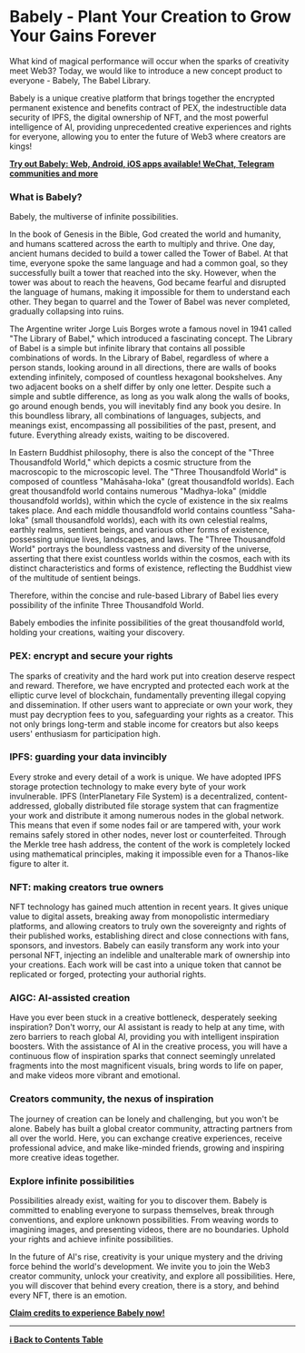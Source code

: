 # Babely - Plant Your Creation to Grow Your Gains Forever

What kind of magical performance will occur when the sparks of creativity meet Web3? Today, we would like to introduce a new concept product to everyone - Babely, The Babel Library.

Babely is a unique creative platform that brings together the encrypted permanent existence and benefits contract of PEX, the indestructible data security of IPFS, the digital ownership of NFT, and the most powerful intelligence of AI, providing unprecedented creative experiences and rights for everyone, allowing you to enter the future of Web3 where creators are kings!

[**Try out Babely: Web, Android, iOS apps available! WeChat, Telegram communities and more**](https://u.babely.cc/#/pages/user-resource)

### What is Babely?

Babely, the multiverse of infinite possibilities.

In the book of Genesis in the Bible, God created the world and humanity, and humans scattered across the earth to multiply and thrive. One day, ancient humans decided to build a tower called the Tower of Babel. At that time, everyone spoke the same language and had a common goal, so they successfully built a tower that reached into the sky. However, when the tower was about to reach the heavens, God became fearful and disrupted the language of humans, making it impossible for them to understand each other. They began to quarrel and the Tower of Babel was never completed, gradually collapsing into ruins.

The Argentine writer Jorge Luis Borges wrote a famous novel in 1941 called "The Library of Babel," which introduced a fascinating concept. The Library of Babel is a simple but infinite library that contains all possible combinations of words. In the Library of Babel, regardless of where a person stands, looking around in all directions, there are walls of books extending infinitely, composed of countless hexagonal bookshelves. Any two adjacent books on a shelf differ by only one letter. Despite such a simple and subtle difference, as long as you walk along the walls of books, go around enough bends, you will inevitably find any book you desire. In this boundless library, all combinations of languages, subjects, and meanings exist, encompassing all possibilities of the past, present, and future. Everything already exists, waiting to be discovered.

In Eastern Buddhist philosophy, there is also the concept of the "Three Thousandfold World," which depicts a cosmic structure from the macroscopic to the microscopic level. The "Three Thousandfold World" is composed of countless "Mahāsaha-loka" (great thousandfold worlds). Each great thousandfold world contains numerous "Madhya-loka" (middle thousandfold worlds), within which the cycle of existence in the six realms takes place. And each middle thousandfold world contains countless "Saha-loka" (small thousandfold worlds), each with its own celestial realms, earthly realms, sentient beings, and various other forms of existence, possessing unique lives, landscapes, and laws. The "Three Thousandfold World" portrays the boundless vastness and diversity of the universe, asserting that there exist countless worlds within the cosmos, each with its distinct characteristics and forms of existence, reflecting the Buddhist view of the multitude of sentient beings.

Therefore, within the concise and rule-based Library of Babel lies every possibility of the infinite Three Thousandfold World.

Babely embodies the infinite possibilities of the great thousandfold world, holding your creations, waiting your discovery.

### PEX: encrypt and secure your rights

The sparks of creativity and the hard work put into creation deserve respect and reward. Therefore, we have encrypted and protected each work at the elliptic curve level of blockchain, fundamentally preventing illegal copying and dissemination. If other users want to appreciate or own your work, they must pay decryption fees to you, safeguarding your rights as a creator. This not only brings long-term and stable income for creators but also keeps users' enthusiasm for participation high.

### IPFS: guarding your data invincibly

Every stroke and every detail of a work is unique. We have adopted IPFS storage protection technology to make every byte of your work invulnerable. IPFS (InterPlanetary File System) is a decentralized, content-addressed, globally distributed file storage system that can fragmentize your work and distribute it among numerous nodes in the global network. This means that even if some nodes fail or are tampered with, your work remains safely stored in other nodes, never lost or counterfeited. Through the Merkle tree hash address, the content of the work is completely locked using mathematical principles, making it impossible even for a Thanos-like figure to alter it.

### NFT: making creators true owners

NFT technology has gained much attention in recent years. It gives unique value to digital assets, breaking away from monopolistic intermediary platforms, and allowing creators to truly own the sovereignty and rights of their published works, establishing direct and close connections with fans, sponsors, and investors. Babely can easily transform any work into your personal NFT, injecting an indelible and unalterable mark of ownership into your creations. Each work will be cast into a unique token that cannot be replicated or forged, protecting your authorial rights.

### AIGC: AI-assisted creation

Have you ever been stuck in a creative bottleneck, desperately seeking inspiration? Don't worry, our AI assistant is ready to help at any time, with zero barriers to reach global AI, providing you with intelligent inspiration boosters. With the assistance of AI in the creative process, you will have a continuous flow of inspiration sparks that connect seemingly unrelated fragments into the most magnificent visuals, bring words to life on paper, and make videos more vibrant and emotional.

### Creators community, the nexus of inspiration

The journey of creation can be lonely and challenging, but you won't be alone. Babely has built a global creator community, attracting partners from all over the world. Here, you can exchange creative experiences, receive professional advice, and make like-minded friends, growing and inspiring more creative ideas together.

### Explore infinite possibilities

Possibilities already exist, waiting for you to discover them. Babely is committed to enabling everyone to surpass themselves, break through conventions, and explore unknown possibilities. From weaving words to imagining images, and presenting videos, there are no boundaries. Uphold your rights and achieve infinite possibilities.

In the future of AI's rise, creativity is your unique mystery and the driving force behind the world's development. We invite you to join the Web3 creator community, unlock your creativity, and explore all possibilities. Here, you will discover that behind every creation, there is a story, and behind every NFT, there is an emotion.

[**Claim credits to experience Babely now!**](https://u.babely.cc)

---

**[ℹ️ Back to Contents Table](./README.md)**
